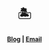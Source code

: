 <h1 align="center">
    🏝️
</h1>

<h4 align="center">
    <a href="https://sang-kwon-yeum.me">Blog</a>
    | <a href="mailto:kunshup2000@gmail.com">Email</a>
</h4>
